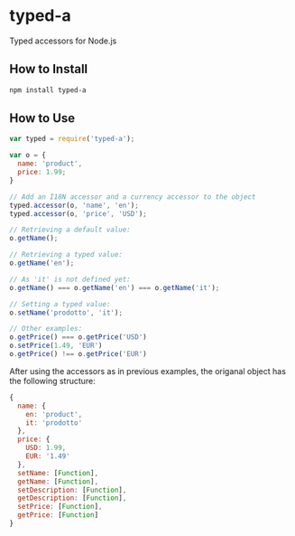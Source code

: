 typed-a
=======

Typed accessors for Node.js

## How to Install

```bash
npm install typed-a
```

## How to Use

```js
var typed = require('typed-a');

var o = {
  name: 'product',
  price: 1.99;
}

// Add an I18N accessor and a currency accessor to the object
typed.accessor(o, 'name', 'en');
typed.accessor(o, 'price', 'USD');

// Retrieving a default value:
o.getName();

// Retrieving a typed value:
o.getName('en');

// As 'it' is not defined yet:
o.getName() === o.getName('en') === o.getName('it');

// Setting a typed value:
o.setName('prodotto', 'it');

// Other examples:
o.getPrice() === o.getPrice('USD')
o.setPrice(1.49, 'EUR')
o.getPrice() !== o.getPrice('EUR')
```

After using the accessors as in previous examples, the origanal object has the following structure:

```js
{
  name: {
    en: 'product',
    it: 'prodotto'
  },
  price: {
    USD: 1.99,
    EUR: '1.49'
  },
  setName: [Function],
  getName: [Function],
  setDescription: [Function],
  getDescription: [Function],
  setPrice: [Function],
  getPrice: [Function]
}
```